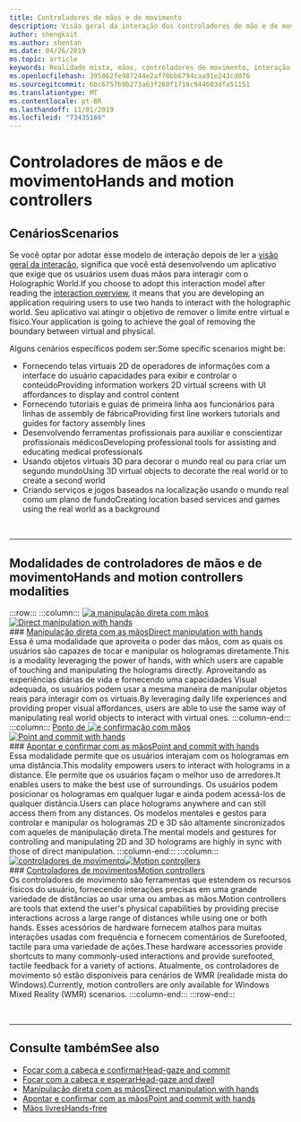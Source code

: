 ```yaml
---
title: Controladores de mãos e de movimento
description: Visão geral da interação dos controladores de mão e de movimento
author: shengkait
ms.author: shentan
ms.date: 04/26/2019
ms.topic: article
keywords: Realidade mista, mãos, controladores de movimento, interação, design
ms.openlocfilehash: 395862fe987244e2af70bb6794caa91e243cd076
ms.sourcegitcommit: 6bc6757b9b273a63f260f1716c944603dfa51151
ms.translationtype: MT
ms.contentlocale: pt-BR
ms.lasthandoff: 11/01/2019
ms.locfileid: "73435166"
---
```

# <a name="hands-and-motion-controllers"></a><span data-ttu-id="dc41f-104">Controladores de mãos e de movimento</span><span class="sxs-lookup"><span data-stu-id="dc41f-104">Hands and motion controllers</span></span>
## <a name="scenarios"></a><span data-ttu-id="dc41f-105">Cenários</span><span class="sxs-lookup"><span data-stu-id="dc41f-105">Scenarios</span></span>
<span data-ttu-id="dc41f-106">Se você optar por adotar esse modelo de interação depois de ler a [visão geral da interação](interaction-fundamentals.md), significa que você está desenvolvendo um aplicativo que exige que os usuários usem duas mãos para interagir com o Holographic World.</span><span class="sxs-lookup"><span data-stu-id="dc41f-106">If you choose to adopt this interaction model after reading the [interaction overview](interaction-fundamentals.md), it means that you are developing an application requiring users to use two hands to interact with the holographic world.</span></span> <span data-ttu-id="dc41f-107">Seu aplicativo vai atingir o objetivo de remover o limite entre virtual e físico.</span><span class="sxs-lookup"><span data-stu-id="dc41f-107">Your application is going to achieve the goal of removing the boundary between virtual and physical.</span></span>

<span data-ttu-id="dc41f-108">Alguns cenários específicos podem ser:</span><span class="sxs-lookup"><span data-stu-id="dc41f-108">Some specific scenarios might be:</span></span>
* <span data-ttu-id="dc41f-109">Fornecendo telas virtuais 2D de operadores de informações com a interface do usuário capacidades para exibir e controlar o conteúdo</span><span class="sxs-lookup"><span data-stu-id="dc41f-109">Providing information workers 2D virtual screens with UI affordances to display and control content</span></span>
* <span data-ttu-id="dc41f-110">Fornecendo tutoriais e guias de primeira linha aos funcionários para linhas de assembly de fábrica</span><span class="sxs-lookup"><span data-stu-id="dc41f-110">Providing first line workers tutorials and guides for factory assembly lines</span></span>
* <span data-ttu-id="dc41f-111">Desenvolvendo ferramentas profissionais para auxiliar e conscientizar profissionais médicos</span><span class="sxs-lookup"><span data-stu-id="dc41f-111">Developing professional tools for assisting and educating medical professionals</span></span>  
* <span data-ttu-id="dc41f-112">Usando objetos virtuais 3D para decorar o mundo real ou para criar um segundo mundo</span><span class="sxs-lookup"><span data-stu-id="dc41f-112">Using 3D virtual objects to decorate the real world or to create a second world</span></span> 
* <span data-ttu-id="dc41f-113">Criando serviços e jogos baseados na localização usando o mundo real como um plano de fundo</span><span class="sxs-lookup"><span data-stu-id="dc41f-113">Creating location based services and games using the real world as a background</span></span>

<br>

---

## <a name="hands-and-motion-controllers-modalities"></a><span data-ttu-id="dc41f-114">Modalidades de controladores de mãos e de movimento</span><span class="sxs-lookup"><span data-stu-id="dc41f-114">Hands and motion controllers modalities</span></span>

:::row:::
    :::column:::
       <span data-ttu-id="dc41f-115">[![a manipulação direta com mãos](images/hands-and-controllers-direct-manipulation.jpg)](direct-manipulation.md)</span><span class="sxs-lookup"><span data-stu-id="dc41f-115">[![Direct manipulation with hands](images/hands-and-controllers-direct-manipulation.jpg)](direct-manipulation.md)</span></span><br>
       ### <a name="direct-manipulation-with-handsdirect-manipulationmdbr"></a>[<span data-ttu-id="dc41f-116">Manipulação direta com as mãos</span><span class="sxs-lookup"><span data-stu-id="dc41f-116">Direct manipulation with hands</span></span>](direct-manipulation.md)<br>
       <span data-ttu-id="dc41f-117">Essa é uma modalidade que aproveita o poder das mãos, com as quais os usuários são capazes de tocar e manipular os hologramas diretamente.</span><span class="sxs-lookup"><span data-stu-id="dc41f-117">This is a modality leveraging the power of hands, with which users are capable of touching and manipulating the holograms directly.</span></span> <span data-ttu-id="dc41f-118">Aproveitando as experiências diárias de vida e fornecendo uma capacidades Visual adequada, os usuários podem usar a mesma maneira de manipular objetos reais para interagir com os virtuais.</span><span class="sxs-lookup"><span data-stu-id="dc41f-118">By leveraging daily life experiences and providing proper visual affordances, users are able to use the same way of manipulating real world objects to interact with virtual ones.</span></span>
    :::column-end:::
    :::column:::
       <span data-ttu-id="dc41f-119">[Ponto de ![e confirmação com mãos](images/hands-and-controllers-point-and-commit.jpg)](point-and-commit.md)</span><span class="sxs-lookup"><span data-stu-id="dc41f-119">[![Point and commit with hands](images/hands-and-controllers-point-and-commit.jpg)](point-and-commit.md)</span></span><br>
        ### <a name="point-and-commit-with-handspoint-and-commitmdbr"></a>[<span data-ttu-id="dc41f-120">Apontar e confirmar com as mãos</span><span class="sxs-lookup"><span data-stu-id="dc41f-120">Point and commit with hands</span></span>](point-and-commit.md)<br>
        <span data-ttu-id="dc41f-121">Essa modalidade permite que os usuários interajam com os hologramas em uma distância.</span><span class="sxs-lookup"><span data-stu-id="dc41f-121">This modality empowers users to interact with holograms in a distance.</span></span> <span data-ttu-id="dc41f-122">Ele permite que os usuários façam o melhor uso de arredores.</span><span class="sxs-lookup"><span data-stu-id="dc41f-122">It enables users to make the best use of surroundings.</span></span> <span data-ttu-id="dc41f-123">Os usuários podem posicionar os hologramas em qualquer lugar e ainda podem acessá-los de qualquer distância.</span><span class="sxs-lookup"><span data-stu-id="dc41f-123">Users can place holograms anywhere and can still access them from any distances.</span></span> <span data-ttu-id="dc41f-124">Os modelos mentales e gestos para controlar e manipular os hologramas 2D e 3D são altamente sincronizados com aqueles de manipulação direta.</span><span class="sxs-lookup"><span data-stu-id="dc41f-124">The mental models and gestures for controlling and manipulating 2D and 3D holograms are highly in sync with those of direct manipulation.</span></span>
    :::column-end:::
    :::column:::
       <span data-ttu-id="dc41f-125">[![controladores de movimento](images/hands-and-controllers-motion-controllers.jpg)](motion-controllers.md)</span><span class="sxs-lookup"><span data-stu-id="dc41f-125">[![Motion controllers](images/hands-and-controllers-motion-controllers.jpg)](motion-controllers.md)</span></span><br>
       ### <a name="motion-controllersmotion-controllersmdbr"></a>[<span data-ttu-id="dc41f-126">Controladores de movimentos</span><span class="sxs-lookup"><span data-stu-id="dc41f-126">Motion controllers</span></span>](motion-controllers.md)<br>
       <span data-ttu-id="dc41f-127">Os controladores de movimento são ferramentas que estendem os recursos físicos do usuário, fornecendo interações precisas em uma grande variedade de distâncias ao usar uma ou ambas as mãos.</span><span class="sxs-lookup"><span data-stu-id="dc41f-127">Motion controllers are tools that extend the user's physical capabilities by providing precise interactions across a large range of distances while using one or both hands.</span></span> <span data-ttu-id="dc41f-128">Esses acessórios de hardware fornecem atalhos para muitas interações usadas com frequência e fornecem comentários de Surefooted, tactile para uma variedade de ações.</span><span class="sxs-lookup"><span data-stu-id="dc41f-128">These hardware accessories provide shortcuts to many commonly-used interactions and provide surefooted, tactile feedback for a variety of actions.</span></span> <span data-ttu-id="dc41f-129">Atualmente, os controladores de movimento só estão disponíveis para cenários de WMR (realidade mista do Windows).</span><span class="sxs-lookup"><span data-stu-id="dc41f-129">Currently, motion controllers are only available for Windows Mixed Reality (WMR) scenarios.</span></span> 
    :::column-end:::
:::row-end:::

<br>

---

## <a name="see-also"></a><span data-ttu-id="dc41f-130">Consulte também</span><span class="sxs-lookup"><span data-stu-id="dc41f-130">See also</span></span>
* [<span data-ttu-id="dc41f-131">Focar com a cabeça e confirmar</span><span class="sxs-lookup"><span data-stu-id="dc41f-131">Head-gaze and commit</span></span>](gaze-and-commit.md)
* [<span data-ttu-id="dc41f-132">Focar com a cabeça e esperar</span><span class="sxs-lookup"><span data-stu-id="dc41f-132">Head-gaze and dwell</span></span>](gaze-and-dwell.md)
* [<span data-ttu-id="dc41f-133">Manipulação direta com as mãos</span><span class="sxs-lookup"><span data-stu-id="dc41f-133">Direct manipulation with hands</span></span>](direct-manipulation.md)
* [<span data-ttu-id="dc41f-134">Apontar e confirmar com as mãos</span><span class="sxs-lookup"><span data-stu-id="dc41f-134">Point and commit with hands</span></span>](point-and-commit.md)
* [<span data-ttu-id="dc41f-135">Mãos livres</span><span class="sxs-lookup"><span data-stu-id="dc41f-135">Hands-free</span></span>](hands-free.md)
